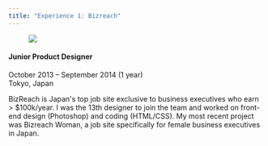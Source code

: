 ```yaml
---
title: "Experience 1: Bizreach"
---
```


<figure class="resume-img"><img src="{{ site.url }}/images/bizreach.png" class="img-responsive img-rounded"></figure>

#### Junior Product Designer

<p class="resume-date">October 2013 – September 2014 (1 year)<br>Tokyo, Japan</p>

BizReach is Japan's top job site exclusive to business executives who earn > $100k/year. I was the 13th designer to join the team and worked on front-end design (Photoshop) and coding (HTML/CSS). My most recent project was Bizreach Woman, a job site specifically for female business executives in Japan.

